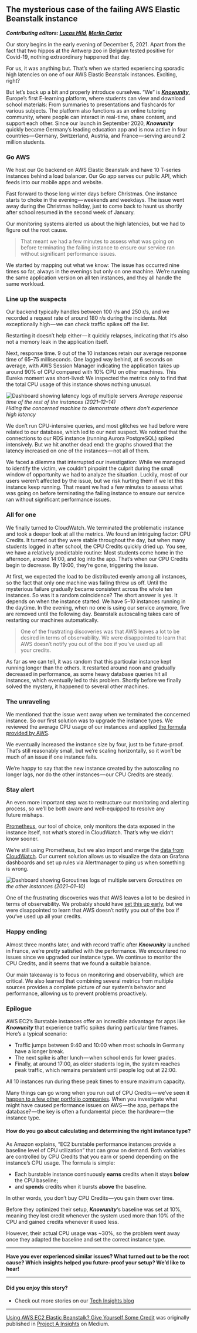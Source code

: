 ## The mysterious case of the failing AWS Elastic Beanstalk instance

***Contributing editors: [Lucas Hild](https://www.linkedin.com/in/lucashild/), [Merlin Carter](https://www.linkedin.com/in/merlin-carter-bb303ab2/)***

Our story begins in the early evening of December 5, 2021. Apart from the fact that two hippos at the Antwerp zoo in Belgium tested positive for Covid-19, nothing extraordinary happened that day.

For us, it was anything but. That’s when we started experiencing sporadic high latencies on one of our AWS Elastic Beanstalk instances. Exciting, right?

But let’s back up a bit and properly introduce ourselves. “We” is [**_Knowunity_**](https://knowunity.de/), Europe’s first E-learning platform, where students can view and download school materials: From summaries to presentations and flashcards for various subjects. The platform also functions as an online tutoring community, where people can interact in real-time, share content, and support each other. Since our launch in September 2020, **_Knowunity_** quickly became Germany’s leading education app and is now active in four countries — Germany, Switzerland, Austria, and France — serving around 2 million students.

### Go AWS

We host our Go backend on AWS Elastic Beanstalk and have 10 T-series instances behind a load balancer. Our Go app serves our public API, which feeds into our mobile apps and website.

Fast forward to those long winter days before Christmas. One instance starts to choke in the evening — weekends and weekdays. The issue went away during the Christmas holiday, just to come back to haunt us shortly after school resumed in the second week of January.

Our monitoring systems alerted us about the high latencies, but we had to figure out the root cause.

> That meant we had a few minutes to assess what was going on before terminating the failing instance to ensure our service ran without significant performance issues.

We started by mapping out what we know: The issue has occurred nine times so far, always in the evenings but only on one machine. We’re running the same application version on all ten instances, and they all handle the same workload.

### Line up the suspects

Our backend typically handles between 100 r/s and 250 r/s, and we recorded a request rate of around 180 r/s during the incidents. Not exceptionally high — we can check traffic spikes off the list.

Restarting it doesn’t help either — it quickly relapses, indicating that it’s also not a memory leak in the application itself.

Next, response time. 9 out of the 10 instances retain our average response time of 65–75 milliseconds. One lagged way behind, at 6 seconds on average, with AWS Session Manager indicating the application takes up around 90% of CPU compared with 10% CPU on other machines. This Eureka moment was short-lived: We inspected the metrics only to find that the total CPU usage of this instance shows nothing unusual.

![Dashboard showing latency logs of multiple servers](https://cdn.hashnode.com/res/hashnode/image/upload/v1655392924881/WmPAagCto.png)
*Average response time of the rest of the instances (2021–12–14)  
Hiding the concerned machine to demonstrate others don’t experience high latency*

We don’t run CPU-intensive queries, and most glitches we had before were related to our database, which led to our next suspect. We noticed that the connections to our RDS instance (running Aurora PostgreSQL) spiked intensively. But we hit another dead end: the graphs showed that the latency increased on one of the instances — not all of them.

We faced a dilemma that interrupted our investigation: While we managed to identify the victim, we couldn’t pinpoint the culprit during the small window of opportunity we had to analyze the situation. Luckily, most of our users weren’t affected by the issue, but we risk hurting them if we let this instance keep running. That meant we had a few minutes to assess what was going on before terminating the failing instance to ensure our service ran without significant performance issues.

### All for one

We finally turned to CloudWatch. We terminated the problematic instance and took a deeper look at all the metrics. We found an intriguing factor: CPU Credits. It turned out they were stable throughout the day, but when many students logged in after school, the CPU Credits quickly dried up. You see, we have a relatively predictable routine: Most students come home in the afternoon, around 14:00, and log into the app. That’s when our CPU Credits begin to decrease. By 19:00, they’re gone, triggering the issue.

At first, we expected the load to be distributed evenly among all instances, so the fact that only one machine was failing threw us off. Until the mysterious failure gradually became consistent across the whole ten instances. So was it a random coincidence? The short answer is yes. It depends on when the instance started: We have 5–10 instances running in the daytime. In the evening, when no one is using our service anymore, five are removed until the following day. Beanstalk autoscaling takes care of restarting our machines automatically.

> One of the frustrating discoveries was that AWS leaves a lot to be desired in terms of observability. We were disappointed to learn that AWS doesn’t notify you out of the box if you’ve used up all your credits.

As far as we can tell, it was random that this particular instance kept running longer than the others. It restarted around noon and gradually decreased in performance, as some heavy database queries hit all instances, which eventually led to this problem. Shortly before we finally solved the mystery, it happened to several other machines.

### The unraveling

We mentioned that the issue went away when we terminated the concerned instance. So our first solution was to upgrade the instance types. We reviewed the average CPU usage of our instances and applied [the formula provided by AWS](https://docs.aws.amazon.com/AWSEC2/latest/UserGuide/burstable-credits-baseline-concepts.html).

We eventually increased the instance size by four, just to be future-proof. That’s still reasonably small, but we’re scaling horizontally, so it won’t be much of an issue if one instance fails.

We’re happy to say that the new instance created by the autoscaling no longer lags, nor do the other instances — our CPU Credits are steady.

### Stay alert

An even more important step was to restructure our monitoring and alerting process, so we’ll be both aware and well-equipped to resolve any future mishaps.

[Prometheus](https://prometheus.io/), our tool of choice, only monitors the data exposed in the instance itself, not what’s stored in CloudWatch. That’s why we didn’t know sooner.

We’re still using Prometheus, but we also import and merge the [data from CloudWatch](https://docs.aws.amazon.com/AWSEC2/latest/UserGuide/burstable-performance-instances-monitoring-cpu-credits.html). Our current solution allows us to visualize the data on Grafana dashboards and set up rules via Alertmanager to ping us when something is wrong.

![Dashboard showing Goroutines logs of multiple servers](https://cdn.hashnode.com/res/hashnode/image/upload/v1655392926628/mft62GjG3.png)
*Goroutines on the other instances (2021–01–10)*

One of the frustrating discoveries was that AWS leaves a lot to be desired in terms of observability. We probably should have [set this up early](https://docs.aws.amazon.com/AmazonCloudWatch/latest/monitoring/AlarmThatSendsEmail.html), but we were disappointed to learn that AWS doesn’t notify you out of the box if you’ve used up all your credits.

### Happy ending

Almost three months later, and with record traffic after **_Knowunity_** launched in France, we’re pretty satisfied with the performance. We encountered no issues since we upgraded our instance type. We continue to monitor the CPU Credits, and it seems that we found a suitable balance.

Our main takeaway is to focus on monitoring and observability, which are critical. We also learned that combining several metrics from multiple sources provides a complete picture of our system’s behavior and performance, allowing us to prevent problems proactively.

### Epilogue

AWS EC2’s Burstable instances offer an incredible advantage for apps like **_Knowunity_** that experience traffic spikes during particular time frames. Here’s a typical scenario:

*   Traffic jumps between 9:40 and 10:00 when most schools in Germany have a longer break.
*   The next spike is after lunch — when school ends for lower grades.
*   Finally, at around 17:00, as older students log in, the system reaches peak traffic, which remains persistent until people log out at 22:00.

All 10 instances run during these peak times to ensure maximum capacity.

Many things can go wrong when you run out of CPU Credits — we’ve seen it [happen to a few other portfolio companies](https://medium.com/p/b04dc95b2e9c). When you investigate what might have caused performance issues on AWS — the app, perhaps the database? — the key is often a fundamental piece: the hardware — the instance type.

#### How do you go about calculating and determining the right instance type?

As Amazon explains, “EC2 burstable performance instances provide a baseline level of CPU utilization” that can grow on demand. Both variables are controlled by CPU Credits that you earn or spend depending on the instance’s CPU usage. The formula is simple:

*   Each burstable instance continuously **earns** credits when it stays **below** the CPU baseline;
*   and **spends** credits when it bursts **above** the baseline.

In other words, you don’t buy CPU Credits — you gain them over time.

Before they optimized their setup, **_Knowunity_**‘s baseline was set at 10%, meaning they lost credit whenever the system used more than 10% of the CPU and gained credits whenever it used less.

However, their actual CPU usage was ~30%, so the problem went away once they adapted the baseline and set the correct instance type.

***

**Have you ever experienced similar issues? What turned out to be the root cause? Which insights helped you future-proof your setup? We’d like to hear!**

***
#### Did you enjoy this story?

- Check out more stories on our [Tech Insights blog](https://insights.project-a.com/tech/home)
***

[Using AWS EC2 Elastic Beanstalk? Give Yourself Some Credit](https://insights.project-a.com/using-aws-ec2-elastic-beanstalk-give-yourself-some-credit-592c15acfc87) was originally published in [Project A Insights](https://insights.project-a.com) on Medium.
